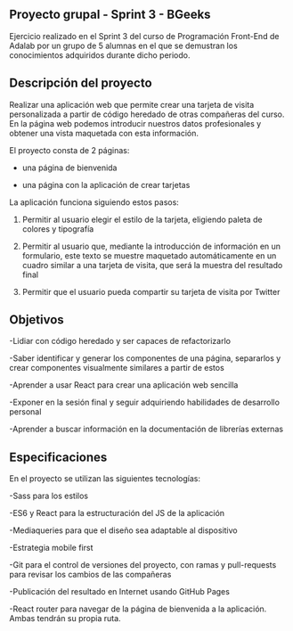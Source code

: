 Proyecto grupal - Sprint 3 - BGeeks
----------------

Ejercicio realizado en el Sprint 3 del curso de Programación Front-End de Adalab por un grupo de 5 alumnas en el que se demustran los conocimientos adquiridos durante dicho periodo.

Descripción del proyecto
------

Realizar una aplicación web que permite crear una tarjeta de visita personalizada a partir de código heredado de otras compañeras del curso. En la página web podemos introducir nuestros datos profesionales y obtener una vista maquetada con esta información. 

El proyecto consta de 2 páginas:

- una página de bienvenida

- una página con la aplicación de crear tarjetas

La aplicación funciona siguiendo estos pasos: 

1. Permitir al usuario elegir el estilo de la tarjeta, eligiendo paleta de colores y tipografía 

2. Permitir al usuario que, mediante la introducción de información en un formulario, este texto se muestre maquetado automáticamente en un cuadro similar a una tarjeta de visita, que será la muestra del resultado final 

3. Permitir que el usuario pueda compartir su tarjeta de visita por Twitter

Objetivos
--------
-Lidiar con código heredado y ser capaces de refactorizarlo

-Saber identificar y generar los componentes de una página, separarlos y crear componentes visualmente similares a partir de estos

-Aprender a usar React para crear una aplicación web sencilla

-Exponer en la sesión final y seguir adquiriendo habilidades de desarrollo personal

-Aprender a buscar información en la documentación de librerías externas

Especificaciones
------
En el proyecto se utilizan las siguientes tecnologías:

-Sass para los estilos

-ES6 y React para la estructuración del JS de la aplicación

-Mediaqueries para que el diseño sea adaptable al dispositivo

-Estrategia mobile first

-Git para el control de versiones del proyecto, con ramas y pull-requests para revisar los cambios de las compañeras

-Publicación del resultado en Internet usando GitHub Pages

-React router para navegar de la página de bienvenida a la aplicación. Ambas tendrán su propia ruta.
